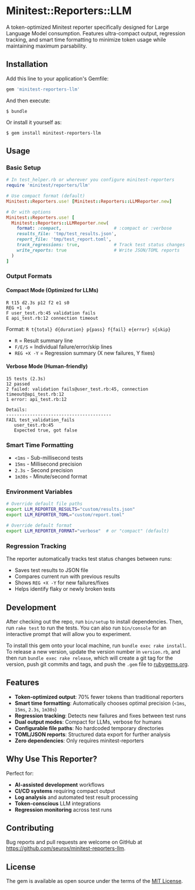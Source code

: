 # Minitest::Reporters::LLM

A token-optimized Minitest reporter specifically designed for Large Language Model consumption. Features ultra-compact output, regression tracking, and smart time formatting to minimize token usage while maintaining maximum parsability.

## Installation

Add this line to your application's Gemfile:

```ruby
gem 'minitest-reporters-llm'
```

And then execute:

    $ bundle

Or install it yourself as:

    $ gem install minitest-reporters-llm

## Usage

### Basic Setup

```ruby
# In test_helper.rb or wherever you configure minitest-reporters
require 'minitest/reporters/llm'

# Use compact format (default)
Minitest::Reporters.use! [Minitest::Reporters::LLMReporter.new]

# Or with options
Minitest::Reporters.use! [
  Minitest::Reporters::LLMReporter.new(
    format: :compact,                    # :compact or :verbose
    results_file: 'tmp/test_results.json',
    report_file: 'tmp/test_report.toml',
    track_regressions: true,             # Track test status changes
    write_reports: true                  # Write JSON/TOML reports
  )
]
```

### Output Formats

#### Compact Mode (Optimized for LLMs)
```
R t15 d2.3s p12 f2 e1 s0
REG +1 -0
F user_test.rb:45 validation fails
E api_test.rb:12 connection timeout
```

Format: `R t{total} d{duration} p{pass} f{fail} e{error} s{skip}`
- `R` = Result summary line
- `F/E/S` = Individual failure/error/skip lines
- `REG +X -Y` = Regression summary (X new failures, Y fixes)

#### Verbose Mode (Human-friendly)
```
15 tests (2.3s)
12 passed
2 failed: validation fails@user_test.rb:45, connection timeout@api_test.rb:12
1 error: api_test.rb:12

Details:
----------------------------------------
FAIL test_validation_fails
   user_test.rb:45
   Expected true, got false
```

### Smart Time Formatting
- `<1ms` - Sub-millisecond tests
- `15ms` - Millisecond precision
- `2.3s` - Second precision
- `1m30s` - Minute/second format

### Environment Variables
```bash
# Override default file paths
export LLM_REPORTER_RESULTS="custom/results.json"
export LLM_REPORTER_TOML="custom/report.toml"

# Override default format
export LLM_REPORTER_FORMAT="verbose"  # or "compact" (default)
```

### Regression Tracking
The reporter automatically tracks test status changes between runs:
- Saves test results to JSON file
- Compares current run with previous results
- Shows `REG +X -Y` for new failures/fixes
- Helps identify flaky or newly broken tests

## Development

After checking out the repo, run `bin/setup` to install dependencies. Then, run `rake test` to run the tests. You can also run `bin/console` for an interactive prompt that will allow you to experiment.

To install this gem onto your local machine, run `bundle exec rake install`. To release a new version, update the version number in `version.rb`, and then run `bundle exec rake release`, which will create a git tag for the version, push git commits and tags, and push the `.gem` file to [rubygems.org](https://rubygems.org).

## Features

- **Token-optimized output**: 70% fewer tokens than traditional reporters
- **Smart time formatting**: Automatically chooses optimal precision (`<1ms`, `15ms`, `2.3s`, `1m30s`)
- **Regression tracking**: Detects new failures and fixes between test runs
- **Dual output modes**: Compact for LLMs, verbose for humans
- **Configurable file paths**: No hardcoded temporary directories
- **TOML/JSON reports**: Structured data export for further analysis
- **Zero dependencies**: Only requires minitest-reporters

## Why Use This Reporter?

Perfect for:
- **AI-assisted development** workflows
- **CI/CD systems** requiring compact output
- **Log analysis** and automated test result processing
- **Token-conscious** LLM integrations
- **Regression monitoring** across test runs

## Contributing

Bug reports and pull requests are welcome on GitHub at https://github.com/seuros/minitest-reporters-llm.

## License

The gem is available as open source under the terms of the [MIT License](https://opensource.org/licenses/MIT).
